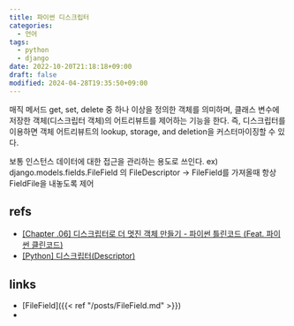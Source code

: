 ```yaml
---
title: 파이썬 디스크립터
categories:
  - 언어
tags:
  - python
  - django
date: 2022-10-20T21:18:18+09:00
draft: false
modified: 2024-04-28T19:35:50+09:00
---
```

매직 메서드 get, set, delete 중 하나 이상을 정의한 객체를 의미하며, 클래스 변수에 저장한 객체(디스크립터 객체)의 어트리뷰트를 제어하는 기능을 한다. 즉, 디스크립터를 이용하면 객체 어트리뷰트의 lookup, storage, and deletion을 커스터마이징할 수 있다.

보통 인스턴스 데이터에 대한 접근을 관리하는 용도로 쓰인다. ex) django.models.fields.FileField 의 FileDescriptor -> FileField를 가져올때 항상 FieldFile을 내놓도록 제어


## refs
- [[Chapter .06] 디스크립터로 더 멋진 객체 만들기 - 파이썬 틀린코드 (Feat. 파이썬 클린코드)](https://wikidocs.net/168363)
- [[Python] 디스크립터(Descriptor)](https://kukuta.tistory.com/339)


## links
- [FileField]({{< ref "/posts/FileField.md" >}}) 
- 
